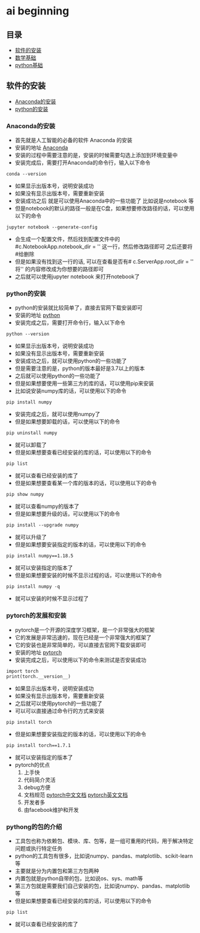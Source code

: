 # ai beginning
## 目录
* [软件的安装](#软件的安装)
* [数学基础](#数学基础)
* [python基础](#python基础)
## 软件的安装
* [Anaconda的安装](#Anaconda的安装)
* [python的安装](#python的安装)
### Anaconda的安装
* 首先就是人工智能的必备的软件 Anaconda 的安装
* 安装的地址 [Anaconda](https://www.anaconda.com/products/individual)
* 安装的过程中需要注意的是，安装的时候需要勾选上添加到环境变量中
* 安装完成后，需要打开Anaconda的命令行，输入以下命令
```shell
conda --version
```
* 如果显示出版本号，说明安装成功
* 如果没有显示出版本号，需要重新安装
* 安装成功之后 就是可以使用Anaconda中的一些功能了 比如说是notebook 等 
* 但是notebook的默认的路径一般是在C盘，如果想要修改路径的话，可以使用以下的命令
```shell
jupyter notebook --generate-config
```
* 会生成一个配置文件，然后找到配置文件中的#c.NotebookApp.notebook_dir = '' 这一行，然后修改路径即可 之后还要将#给删除
* 但是如果没有找到这一行的话, 可以在查看是否有# c.ServerApp.root_dir = '' 将'' 的内容修改成为你想要的路径即可
* 之后就可以使用jupyter notebook 来打开notebook了
### python的安装
* python的安装就比较简单了，直接去官网下载安装即可
* 安装的地址 [python](https://www.python.org/)
* 安装完成之后，需要打开命令行，输入以下命令
```shell
python --version
```
* 如果显示出版本号，说明安装成功
* 如果没有显示出版本号，需要重新安装
* 安装成功之后，就可以使用python的一些功能了
* 但是需要注意的是，python的版本最好是3.7以上的版本
* 之后就可以使用python的一些功能了
* 但是如果想要使用一些第三方的库的话，可以使用pip来安装
* 比如说安装numpy库的话，可以使用以下的命令
```shell
pip install numpy
```
* 安装完成之后，就可以使用numpy了
* 但是如果想要卸载的话，可以使用以下的命令
```shell
pip uninstall numpy
```
* 就可以卸载了
* 但是如果想要查看已经安装的库的话，可以使用以下的命令
```shell
pip list
```
* 就可以查看已经安装的库了
* 但是如果想要查看某一个库的版本的话，可以使用以下的命令
```shell
pip show numpy
```
* 就可以查看numpy的版本了
* 但是如果想要升级的话，可以使用以下的命令
```shell
pip install --upgrade numpy
```
* 就可以升级了
* 但是如果想要安装指定的版本的话，可以使用以下的命令
```shell
pip install numpy==1.18.5
```
* 就可以安装指定的版本了
* 但是如果想要安装的时候不显示过程的话，可以使用以下的命令
```shell
pip install numpy -q
```
* 就可以安装的时候不显示过程了
### pytorch的发展和安装
* pytorch是一个开源的深度学习框架，是一个非常强大的框架
* 它的发展是非常迅速的，现在已经是一个非常强大的框架了
* 它的安装也是非常简单的，可以直接去官网下载安装即可
* 安装的地址 [pytorch](https://pytorch.org/)
* 安装完成之后，可以使用以下的命令来测试是否安装成功
```shell
import torch
print(torch.__version__)
```
* 如果显示出版本号，说明安装成功
* 如果没有显示出版本号，需要重新安装
* 之后就可以使用pytorch的一些功能了
* 可以可以直接通过命令行的方式来安装
```shell
pip install torch
```
* 但是如果想要安装指定的版本的话，可以使用以下的命令
```shell
pip install torch==1.7.1
```
* 就可以安装指定的版本了
* pytorch的优点
  1. 上手快
  2. 代码简介灵活
  3. debug方便
  4. 文档规范 [pytorch中文文档](https://pytorch.apachecn.org/docs/1.0/) [pytorch英文文档](https://pytorch.org/docs/stable/index.html)
  5. 开发者多
  6. 由facebook维护和开发
### pythong的包的介绍
* 工具包也称为依赖包、模块、库、包等，是一组可重用的代码，用于解决特定问题或执行特定任务
* python的工具包有很多，比如说numpy、pandas、matplotlib、scikit-learn等
* 主要就是分为内置包和第三方包两种
* 内置包就是python自带的包，比如说os、sys、math等
* 第三方包就是需要我们自己安装的包，比如说numpy、pandas、matplotlib等
* 但是如果想要查看已经安装的库的话，可以使用以下的命令
```shell
pip list
```
* 就可以查看已经安装的库了
